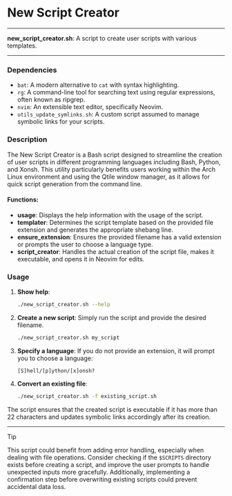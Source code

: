 # New Script Creator

---

**new_script_creator.sh**: A script to create user scripts with various templates.

---

### Dependencies

- `bat`: A modern alternative to `cat` with syntax highlighting.
- `rg`: A command-line tool for searching text using regular expressions, often known as ripgrep.
- `nvim`: An extensible text editor, specifically Neovim.
- `utils_update_symlinks.sh`: A custom script assumed to manage symbolic links for your scripts.

### Description

The New Script Creator is a Bash script designed to streamline the creation of user scripts in different programming languages including Bash, Python, and Xonsh. This utility particularly benefits users working within the Arch Linux environment and using the Qtile window manager, as it allows for quick script generation from the command line.

#### Functions:
- **usage**: Displays the help information with the usage of the script.
- **templater**: Determines the script template based on the provided file extension and generates the appropriate shebang line.
- **ensure_extension**: Ensures the provided filename has a valid extension or prompts the user to choose a language type.
- **script_creator**: Handles the actual creation of the script file, makes it executable, and opens it in Neovim for edits.

### Usage

1. **Show help**: 
   ```bash
   ./new_script_creator.sh --help
   ```
2. **Create a new script**: Simply run the script and provide the desired filename.
   ```bash
   ./new_script_creator.sh my_script
   ```
3. **Specify a language**: If you do not provide an extension, it will prompt you to choose a language:
   ```
   [S]hell/[p]ython/[x]onsh? 
   ```
4. **Convert an existing file**:
   ```bash
   ./new_script_creator.sh -f existing_script.sh
   ```

The script ensures that the created script is executable if it has more than 22 characters and updates symbolic links accordingly after its creation.

---

> [!TIP] 
> This script could benefit from adding error handling, especially when dealing with file operations. Consider checking if the `$SCRIPTS` directory exists before creating a script, and improve the user prompts to handle unexpected inputs more gracefully. Additionally, implementing a confirmation step before overwriting existing scripts could prevent accidental data loss.